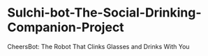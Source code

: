 # Sulchi-bot-The-Social-Drinking-Companion-Project
CheersBot: The Robot That Clinks Glasses and Drinks With You
